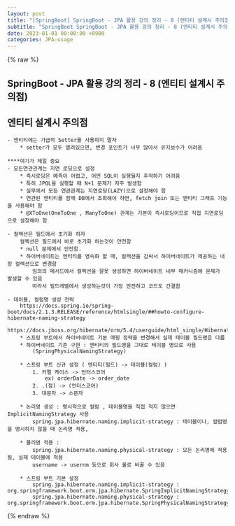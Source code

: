 ```yaml
---
layout: post
title: "[SpringBoot] SpringBoot - JPA 활용 강의 정리 - 8 (엔티티 설계시 주의점)"
subtitle: "SpringBoot SpringBoot - JPA 활용 강의 정리 - 8 (엔티티 설계시 주의점)"
date: 2023-01-01 00:00:00 +0900
categories: JPA-usage
---
```

{% raw %}
## SpringBoot - JPA 활용 강의 정리 - 8 (엔티티 설계시 주의점)  
  
## 엔티티 설계시 주의점  
	- 엔티티에는 가급적 Setter를 사용하지 말자  
		* setter가 모두 열려있으면, 변경 포인트가 너무 많아서 유지보수가 어려움  
  
	****여기가 제일 중요  
	- 모든연관관계는 지연 로딩으로 설정  
		* 즉시로딩은 예측이 어렵고, 어떤 SQL이 실행될지 추적하기 어려움  
		* 특히 JPQL을 실행할 때 N+1 문제가 자주 발생함  
		* 실무에서 모든 연관관계는 지연로딩(LAZY)으로 설정해야 함  
		* 연관된 엔티티를 함께 DB에서 조회해야 하면, fetch join 또는 엔티티 그래프 기능을 사용해야 함  
		* @XToOne(OneToOne , ManyToOne) 관계는 기본이 즉시로딩이므로 직접 지연로딩으로 설정해야 함  
  
	- 컬렉션은 필드에서 초기화 하자  
		컬렉션은 필드에서 바로 초기화 하는것이 안전함  
		* null 문제에서 안전함.  
		* 하이버네이트는 엔티티를 영속화 할 때, 컬렉션을 감싸서 하이버네이트가 제공하는 내장 컬렉션으로 변경함  
			임의의 메서드에서 컬렉션을 잘못 생성하면 하이버네이트 내부 매커니즘에 문제가 발생할 수 있음  
			따라서 필드레벨에서 생성하는것이 가장 안전하고 코드도 간결함  
  
	- 테이블, 컬럼명 생성 전략  
		https://docs.spring.io/spring-boot/docs/2.1.3.RELEASE/reference/htmlsingle/##howto-configure-hibernate-naming-strategy  
		https://docs.jboss.org/hibernate/orm/5.4/userguide/html_single/Hibernate_User_Guide.html##naming  
		* 스프링 부트에서 하이버네이트 기본 매핑 정략을 변경해서 실제 테이블 필드명은 다름  
		* 하이버네이트 기존 구현 : 엔티티의 필드명을 그대로 테이블 명으로 사용  
			(SpringPhysicalNamingStrategy)  
  
		* 스프링 부트 신규 설정 ( 엔티티(필드) -> 테이블(컬럼) )  
			1. 카멜 케이스 -> 언터스코어  
				ex) orderDate -> order_date  
			2. .(점) -> (언더스코어)  
			3. 대문자 -> 소문자  
  
		* 논리명 생성 : 명시적으로 컬럼 , 테이블명을 직접 적지 않으면 ImplicitNamingStrategy 사용  
			spring.jpa.hibernate.naming.implicit-strategy : 테이블이나, 컬럼명을 명시하지 않을 때 논리명 적용,  
  
		* 물리명 적용 :  
			spring.jpa.hibernate.naming.physical-strategy : 모든 논리명에 적용됨, 실제 테이블에 적용  
			username -> usernm 등으로 회사 룰로 바꿀 수 있음  
  
		* 스프링 부트 기본 설정  
			spring.jpa.hibernate.naming.implicit-strategy : org.springframework.boot.orm.jpa.hibernate.SpringImplicitNamingStrategy  
			spring.jpa.hibernate.naming.physical-strategy : org.springframework.boot.orm.jpa.hibernate.SpringPhysicalNamingStrategy  
  

{% endraw %}
